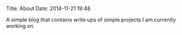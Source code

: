 Title: About
Date: 2014-11-21 19:48

A simple blog that contains write ups of simple projects I am currently
working on.
